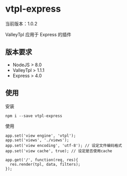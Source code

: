 # vtpl-express

当前版本：1.0.2

ValleyTpl 应用于 Express 的插件

## 版本要求

* NodeJS > 8.0
* ValleyTpl > 1.1.1
* Express > 4.0

## 使用

安装

	npm i --save vtpl-express

使用

	app.set('view engine', 'vtpl');
	app.set('views', './views');
	app.set('view encoding', 'utf-8'); // 设定文件编码格式
	app.set('view cache', true); // 设定是否使用cache

	app.get('/', function(req, res){
	  res.render(tpl, data, filters);
	});

